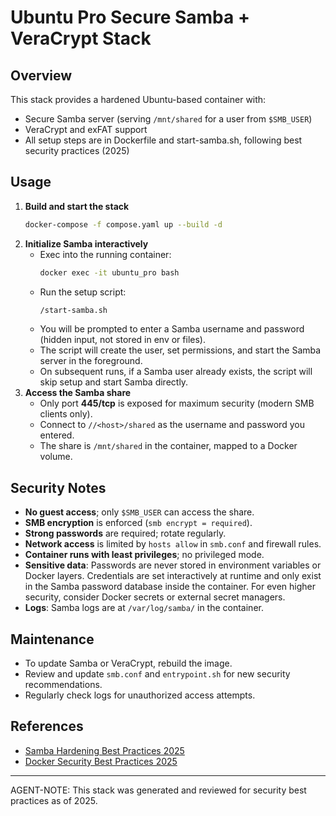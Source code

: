 # Ubuntu Pro Secure Samba + VeraCrypt Stack

## Overview

This stack provides a hardened Ubuntu-based container with:

-   Secure Samba server (serving `/mnt/shared` for a user from `$SMB_USER`)
-   VeraCrypt and exFAT support
-   All setup steps are in Dockerfile and start-samba.sh, following best security practices (2025)

## Usage

1. **Build and start the stack**
    ```sh
    docker-compose -f compose.yaml up --build -d
    ```
2. **Initialize Samba interactively**
    - Exec into the running container:
        ```sh
        docker exec -it ubuntu_pro bash
        ```
    - Run the setup script:
        ```sh
        /start-samba.sh
        ```
    - You will be prompted to enter a Samba username and password (hidden input, not stored in env or files).
    - The script will create the user, set permissions, and start the Samba server in the foreground.
    - On subsequent runs, if a Samba user already exists, the script will skip setup and start Samba directly.
3. **Access the Samba share**
    - Only port **445/tcp** is exposed for maximum security (modern SMB clients only).
    - Connect to `//<host>/shared` as the username and password you entered.
    - The share is `/mnt/shared` in the container, mapped to a Docker volume.

## Security Notes

-   **No guest access**; only `$SMB_USER` can access the share.
-   **SMB encryption** is enforced (`smb encrypt = required`).
-   **Strong passwords** are required; rotate regularly.
-   **Network access** is limited by `hosts allow` in `smb.conf` and firewall rules.
-   **Container runs with least privileges**; no privileged mode.
-   **Sensitive data**: Passwords are never stored in environment variables or Docker layers. Credentials are set interactively at runtime and only exist in the Samba password database inside the container. For even higher security, consider Docker secrets or external secret managers.
-   **Logs**: Samba logs are at `/var/log/samba/` in the container.

## Maintenance

-   To update Samba or VeraCrypt, rebuild the image.
-   Review and update `smb.conf` and `entrypoint.sh` for new security recommendations.
-   Regularly check logs for unauthorized access attempts.

## References

-   [Samba Hardening Best Practices 2025](https://wafatech.sa/blog/linux/linux-security/hardening-samba-best-practices-for-secure-configurations-on-linux-servers/)
-   [Docker Security Best Practices 2025](https://betterstack.com/community/guides/scaling-docker/docker-security-best-practices/)

---

AGENT-NOTE: This stack was generated and reviewed for security best practices as of 2025.
